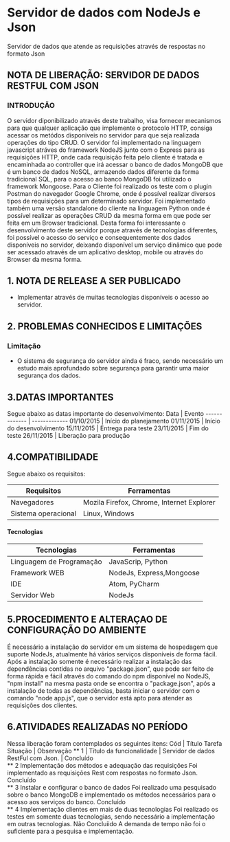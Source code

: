 # Servidor de dados com NodeJs e Json
Servidor de dados que atende as requisições através de respostas no formato Json



## NOTA DE LIBERAÇÃO: SERVIDOR DE DADOS RESTFUL COM JSON

### INTRODUÇÃO

O servidor diponibilizado através deste trabalho, visa fornecer mecanismos para que qualquer aplicação que implemente o protocolo HTTP, consiga acessar os metódos disponiveis no servidor para que seja realizada operações do tipo CRUD.
O servidor foi implementado na linguagem javascript atráves do framework NodeJS junto com o Express para as requisições HTTP, onde cada requisição feita pelo cliente é tratada e encaminhada ao controller que irá acessar o banco de dados MongoDB que é um banco de dados NoSQL, armazendo dados diferente da forma tradicional SQL, para o acesso ao banco MongoDB foi utilizado o framework Mongoose.
Para o Cliente foi realizado os teste com o plugin Postman do navegador Google Chrome, onde é possível realizar diversos tipos de requisições para um determinado servidor. Foi implementado também uma versão standalone do cliente na linguagem Python onde é possível realizar as operações CRUD da mesma forma em que pode ser feita em um Browser tradicional.
Desta forma foi interessante o desenvolvimento deste servidor porque através de tecnologias diferentes, foi possível o acesso do serviço e consequentemente dos dados disponíveis no servidor, deixando disponível um serviço dinâmico que pode ser acessado através de um aplicativo desktop, mobile ou através do Browser da mesma forma.

## 1. NOTA DE RELEASE A SER PUBLICADO
- Implementar através de muitas tecnologias disponíveis o acesso ao servidor.

## 2. PROBLEMAS CONHECIDOS E LIMITAÇÕES
### Limitação
- O sistema de segurança do servidor ainda é fraco, sendo necessário um estudo mais aprofundado sobre segurança para garantir uma maior segurança  dos dados.

## 3.DATAS IMPORTANTES
Segue abaixo as datas importante do desenvolvimento:
Data  | Evento
------------- | -------------
01/10/2015  | Início do planejamento
01/11/2015  | Início do desenvolvimento
15/11/2015  | Entrega para teste
23/11/2015  | Fim do teste
26/11/2015  | Liberação para produção

## 4.COMPATIBILIDADE
Segue abaixo os requisitos:

Requisitos  | Ferramentas
------------- | -------------
Navegadores  | Mozila Firefox, Chrome, Internet Explorer
Sistema operacional  | Linux, Windows

#### Tecnologias

Tecnologias  | Ferramentas
------------- | -------------
Linguagem de   Programação  |	JavaScrip, Python
Framework WEB |	NodeJs, Express,Mongoose
IDE  | 	Atom, PyCharm 
Servidor Web  |	NodeJs

## 5.PROCEDIMENTO E ALTERAÇAO DE CONFIGURAÇÃO DO AMBIENTE
É necessário a instalação do servidor em um sistema de hospedagem que suporte NodeJs, atualmente há vários serviços disponíveis de forma fácil. Após a instalação somente é necessário realizar a instalação das dependências contidas no arquivo "package.json", que pode ser feito de forma rápida e fácil através do comando do npm disponível no NodeJS, "npm install" na mesma pasta onde se encontra o "package.json", após a instalação de todas as dependências, basta iniciar o servidor com o comando "node app.js", que o servidor está apto para atender as requisições dos clientes.

## 6.ATIVIDADES REALIZADAS NO PERÍODO
Nessa liberação foram contemplados os seguintes itens:
Cód |	Título	Tarefa	Situação |	Observação
** 1	| Título da funcionalidade	| Servidor de dados RestFul com Json. |	Concluído	
** 2	Implementação dos métodos e adequação das requisições	Foi implementado as requisições Rest com respostas no formato Json.	Concluído	
** 3	Instalar e configurar o banco de dados	Foi realizado uma pesquisado sobre o banco MongoDB e implementado os métodos necessários para o acesso aos serviços do banco.
	Concluído	
** 4	Implementação clientes em mais de duas tecnologias	Foi realizado os testes em somente duas tecnologias, sendo necessário a implementação em outras tecnologias.	Não Concluiido	A demanda de tempo não foi o suficiente para a pesquisa e implementação.


